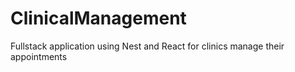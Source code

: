 # ClinicalManagement
Fullstack application using Nest and React for clinics manage their appointments
